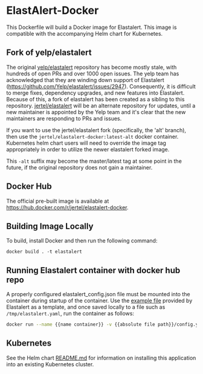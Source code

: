 # ElastAlert-Docker

This Dockerfile will build a Docker image for Elastalert. This image is compatible with the accompanying Helm chart for Kubernetes.

## Fork of yelp/elastalert

The original [yelp/elastalert](https://github.com/yelp/elastalert) repository has become mostly stale, with hundreds of open PRs and over 1000 open issues. The yelp team has acknowledged that they are winding down support of Elastalert (https://github.com/Yelp/elastalert/issues/2947). Consequently, it is difficult to merge fixes, dependency upgrades, and new features into Elastalert. Because of this, a fork of elastalert has been created as a sibling to this repository. [jertel/elastalert](https://github.com/jertel/elastalert) will be an alternate repository for updates, until a new maintainer is appointed by the Yelp team and it's clear that the new maintainers are responding to PRs and issues. 

If you want to use the jertel/elastalert fork (specifically, the 'alt' branch), then use the `jertel/elastalert-docker:latest-alt` docker container. Kubernetes helm chart users will need to override the image tag appropriately in order to utilize the newer elastalert forked image.

This `-alt` suffix may become the master/latest tag at some point in the future, if the original repository does not gain a maintainer.

## Docker Hub

The official pre-built image is available at https://hub.docker.com/r/jertel/elastalert-docker.

## Building Image Locally

To build, install Docker and then run the following command:
```
docker build . -t elastalert
```

## Running Elastalert container with docker hub repo

A properly configured elastalert_config.json file must be mounted into the container during startup of the container. Use the [example file](https://github.com/Yelp/elastalert/blob/master/config.yaml.example) provided by Elastalert as a template, and once saved locally to a file such as `/tmp/elastalert.yaml`, run the container as follows:

```bash
docker run --name {{name container}} -v {{absolute file path}}/config.yaml:/opt/config/elastalert_config.yaml -v {{Folder rules path}}/rules:/opt/elastalert/rules boyeuconnd/elast_alert
```

## Kubernetes

See the Helm chart [README.md](chart/elastalert/README.md) for information on installing this application into an existing Kubernetes cluster.
